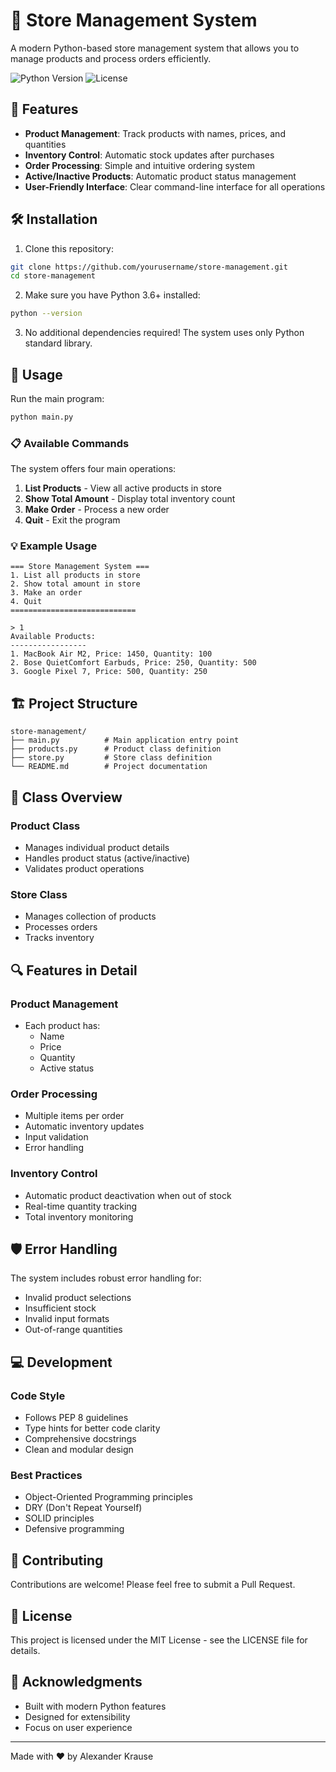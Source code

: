 # 🏪 Store Management System

A modern Python-based store management system that allows you to manage products and process orders efficiently.

![Python Version](https://img.shields.io/badge/python-3.6+-blue.svg)
![License](https://img.shields.io/badge/license-MIT-green.svg)

## 🌟 Features

- **Product Management**: Track products with names, prices, and quantities
- **Inventory Control**: Automatic stock updates after purchases
- **Order Processing**: Simple and intuitive ordering system
- **Active/Inactive Products**: Automatic product status management
- **User-Friendly Interface**: Clear command-line interface for all operations

## 🛠️ Installation

1. Clone this repository:
```bash
git clone https://github.com/yourusername/store-management.git
cd store-management
```

2. Make sure you have Python 3.6+ installed:
```bash
python --version
```

3. No additional dependencies required! The system uses only Python standard library.

## 🚀 Usage

Run the main program:
```bash
python main.py
```

### 📋 Available Commands

The system offers four main operations:

1. **List Products** - View all active products in store
2. **Show Total Amount** - Display total inventory count
3. **Make Order** - Process a new order
4. **Quit** - Exit the program

### 💡 Example Usage

```plaintext
=== Store Management System ===
1. List all products in store
2. Show total amount in store
3. Make an order
4. Quit
============================

> 1
Available Products:
-----------------
1. MacBook Air M2, Price: 1450, Quantity: 100
2. Bose QuietComfort Earbuds, Price: 250, Quantity: 500
3. Google Pixel 7, Price: 500, Quantity: 250
```

## 🏗️ Project Structure

```
store-management/
├── main.py          # Main application entry point
├── products.py      # Product class definition
├── store.py         # Store class definition
└── README.md        # Project documentation
```

## 🎯 Class Overview

### Product Class
- Manages individual product details
- Handles product status (active/inactive)
- Validates product operations

### Store Class
- Manages collection of products
- Processes orders
- Tracks inventory

## 🔍 Features in Detail

### Product Management
- Each product has:
  - Name
  - Price
  - Quantity
  - Active status

### Order Processing
- Multiple items per order
- Automatic inventory updates
- Input validation
- Error handling

### Inventory Control
- Automatic product deactivation when out of stock
- Real-time quantity tracking
- Total inventory monitoring

## 🛡️ Error Handling

The system includes robust error handling for:
- Invalid product selections
- Insufficient stock
- Invalid input formats
- Out-of-range quantities

## 💻 Development

### Code Style
- Follows PEP 8 guidelines
- Type hints for better code clarity
- Comprehensive docstrings
- Clean and modular design

### Best Practices
- Object-Oriented Programming principles
- DRY (Don't Repeat Yourself)
- SOLID principles
- Defensive programming

## 🤝 Contributing

Contributions are welcome! Please feel free to submit a Pull Request.

## 📝 License

This project is licensed under the MIT License - see the LICENSE file for details.

## 🎉 Acknowledgments

- Built with modern Python features
- Designed for extensibility
- Focus on user experience

---
Made with ❤️ by Alexander Krause